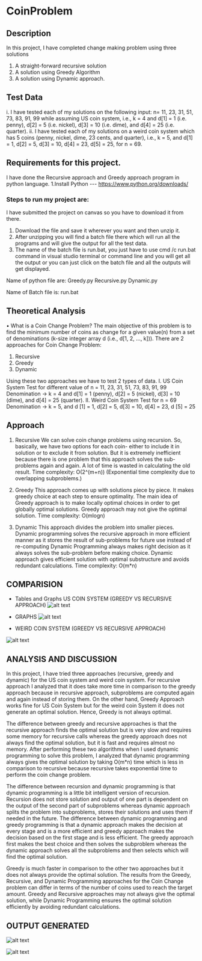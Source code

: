 # CoinProblem

## Description
In this project, I have completed change making problem using three solutions

1. A straight-forward recursive solution 
2. A solution using Greedy Algorithm
3. A solution using Dynamic approach.

## Test Data
i. I have tested each of my solutions on the following input: n= 11, 23, 31, 51, 73, 83, 91, 99 while
assuming US coin system, i.e., k = 4 and d[1] = 1 (i.e. penny), d[2] = 5 (i.e. nickel), d[3] = 10 (i.e.
dime), and d[4] = 25 (i.e. quarter).
ii. I have tested each of my solutions on a weird coin system which has 5 coins (penny, nickel, dime, 23
cents, and quarter), i.e., k = 5, and d[1] = 1, d[2] = 5, d[3] = 10, d[4] = 23, d[5] = 25, for n = 69.

## Requirements for this project.

I have done the Recursive approach and Greedy approach program in python language.
1.Install Python --- https://www.python.org/downloads/

### Steps to run my project are:
I have submitted the project on canvas so you have to download it from there.
1. Download the file and save it wherever you want and then unzip it.
2. After unzipping you will find a batch file there which will run all the programs and
   will give the output for all the test data.
3. The name of the batch file is run.bat, you just have to use cmd /c run.bat command in visual studio terminal or command line and you will 
   get all the output or you can just click on the batch file and all the outputs will get displayed.

Name of python file are:
Greedy.py
Recursive.py
Dynamic.py

Name of Batch file is:
run.bat

## Theoretical Analysis
•	What is a Coin Change Problem?
The main objective of this problem is to find the minimum number of coins as change for a given value(n) from a set of denominations (k-size integer array d (i.e., d[1, 2, …, k])).
There are 2 approaches for Coin Change Problem:
1. Recursive
2. Greedy
3. Dynamic 

Using these two approaches we have to test 2 types of data.
I. US Coin System
Test for different value of n = 11, 23, 31, 51, 73, 83, 91, 99
Denomination -> k = 4 and d[1] = 1 (penny), d[2] = 5 (nickel), d[3] = 10 (dime), and d[4] = 25 (quarter).
II. Weird Coin System
Test for n = 69
Denomination -> k = 5, and d [1] = 1, d[2] = 5, d[3] = 10, d[4] = 23,
d [5] = 25

## Approach
1. Recursive
We can solve coin change problems using recursion. So, basically, we have two options for each coin- either to include it in solution or to exclude it from solution. But it is extremely inefficient because there is one problem that this approach solves the sub-problems again and again. A lot of time is wasted in calculating the old result.
Time complexity: O(2^(m+n)) (Exponential time complexity due to overlapping subproblems.)


2. Greedy
This approach comes up with solutions piece by piece. It makes greedy choice at each step to ensure optimality. The main idea of Greedy approach is to make locally optimal choices in order to get globally optimal solutions. Greedy approach may not give the optimal solution.
Time complexity: O(mlogn)
3. Dynamic 
This approach divides the problem into smaller pieces. Dynamic programming solves the recursive approach in more efficient manner as it stores the result of sub-problems for future use instead of re-computing Dynamic Programming always makes right decision as it always solves the sub-problem before making choice. Dynamic approach gives efficient solution with optimal substructure and avoids redundant calculations.
Time complexity: O(m*n) 


## COMPARISION
- Tables and Graphs
US COIN SYSTEM (GREEDY VS RECURSIVE APPROACH)
![alt text](image.png)


- GRAPHS
![alt text](image-1.png)
 
- WEIRD COIN SYSTEM (GREEDY VS RECURSIVE APPROACH)

![alt text](image-2.png)

## ANALYSIS AND DISCUSSION
In this project, I have tried three approaches (recursive, greedy and dynamic) for the US coin system and weird coin system. For recursive approach I analyzed that it does take more time in comparison to the greedy approach because in recursive approach, subproblems are computed again and again instead of storing them. On the other hand, Greedy Approach works fine for US Coin System but for the weird coin System it does not generate an optimal solution. Hence, Greedy is not always optimal.

The difference between greedy and recursive approaches is that the recursive approach finds the optimal solution but is very slow and requires some memory for recursive calls whereas the greedy approach does not always find the optimal solution, but it is fast and requires almost no memory. After performing these two algorithms when I used dynamic programming to solve this problem, I analyzed that dynamic programming always gives the optimal solution by taking O(m*n) time which is less in comparison to recursive because recursive takes exponential time to perform the coin change problem. 

The difference between recursion and dynamic programming is that dynamic programming is a little bit intelligent version of recursion. Recursion does not store solution and output of one part is dependent on the output of the second part of subproblems whereas dynamic approach splits the problem into subproblems, stores their solutions and uses them if needed in the future. The difference between dynamic programming and greedy programming is that a dynamic approach makes the decision at every stage and is a more efficient and greedy approach makes the decision based on the first stage and is less efficient. The greedy approach first makes the best choice and then solves the subproblem whereas the dynamic approach solves all the subproblems and then selects which will find the optimal solution.

Greedy is much faster in comparison to the other two approaches but it does not always provide the optimal solution. The results from the Greedy, Recursive, and Dynamic Programming approaches for the Coin Change problem can differ in terms of the number of coins used to reach the target amount. Greedy and Recursive approaches may not always give the optimal solution, while Dynamic Programming ensures the optimal solution efficiently by avoiding redundant calculations.



## OUTPUT GENERATED 
	
![alt text](image-3.png)

![alt text](image-4.png)
		





